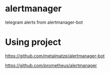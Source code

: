 # alertmanager

telegram alerts from alertmanager-bot

# Using project

https://github.com/metalmatze/alertmanager-bot

https://github.com/prometheus/alertmanager
